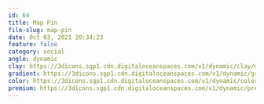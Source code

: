 ```yaml
---
id: 64
title: Map Pin
file-slug: map-pin
date: Oct 03, 2021 20:34:23
feature: false
category: social
angle: dynamic
clay: https://3dicons.sgp1.cdn.digitaloceanspaces.com/v1/dynamic/clay/map-pin-dynamic-clay.png
gradient: https://3dicons.sgp1.cdn.digitaloceanspaces.com/v1/dynamic/gradient/map-pin-dynamic-gradient.png
color: https://3dicons.sgp1.cdn.digitaloceanspaces.com/v1/dynamic/color/map-pin-dynamic-color.png
premium: https://3dicons.sgp1.cdn.digitaloceanspaces.com/v1/dynamic/premium/map-pin-dynamic-premium.png
---
```

